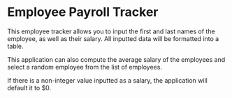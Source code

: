 # Employee Payroll Tracker

This employee tracker allows you to input the first and last names of the employee, as well as their salary. All inputted data will be formatted into a table.

This application can also compute the average salary of the employees and select a random employee from the list of employees.

If there is a non-integer value inputted as a salary, the application will default it to $0.